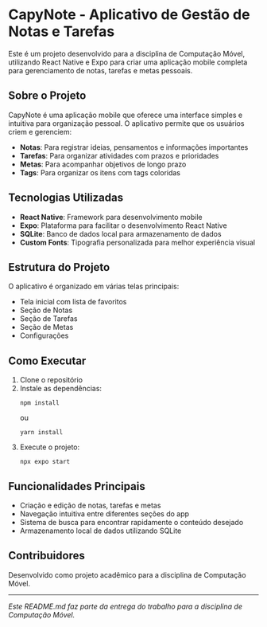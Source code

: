 # CapyNote - Aplicativo de Gestão de Notas e Tarefas

Este é um projeto desenvolvido para a disciplina de Computação Móvel, utilizando React Native e Expo para criar uma aplicação mobile completa para gerenciamento de notas, tarefas e metas pessoais.

## Sobre o Projeto

CapyNote é uma aplicação mobile que oferece uma interface simples e intuitiva para organização pessoal. O aplicativo permite que os usuários criem e gerenciem:

- **Notas**: Para registrar ideias, pensamentos e informações importantes
- **Tarefas**: Para organizar atividades com prazos e prioridades
- **Metas**: Para acompanhar objetivos de longo prazo
- **Tags**: Para organizar os itens com tags coloridas

## Tecnologias Utilizadas

- **React Native**: Framework para desenvolvimento mobile
- **Expo**: Plataforma para facilitar o desenvolvimento React Native
- **SQLite**: Banco de dados local para armazenamento de dados
- **Custom Fonts**: Tipografia personalizada para melhor experiência visual

## Estrutura do Projeto

O aplicativo é organizado em várias telas principais:
- Tela inicial com lista de favoritos
- Seção de Notas
- Seção de Tarefas
- Seção de Metas
- Configurações 

## Como Executar

1. Clone o repositório
2. Instale as dependências:
   ```
   npm install
   ```
   ou
   ```
   yarn install
   ```
3. Execute o projeto:
   ```
   npx expo start
   ```

## Funcionalidades Principais

- Criação e edição de notas, tarefas e metas
- Navegação intuitiva entre diferentes seções do app
- Sistema de busca para encontrar rapidamente o conteúdo desejado
- Armazenamento local de dados utilizando SQLite

## Contribuidores

Desenvolvido como projeto acadêmico para a disciplina de Computação Móvel.

---

*Este README.md faz parte da entrega do trabalho para a disciplina de Computação Móvel.* 